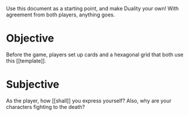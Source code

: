 Use this document as a starting point, and make Duality your own! With agreement from both players, anything goes.

# Objective

Before the game, players set up cards and a hexagonal grid that both use this [[template]].

# Subjective

As the player, how [[shall]] you express yourself?
Also, why are your characters fighting to the death?

